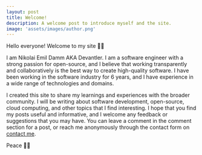 ```yaml
---
layout: post
title: Welcome!
description: A welcome post to introduce myself and the site.
image: 'assets/images/author.png'
---
```


Hello everyone! Welcome to my site 👋🏻

I am Nikolai Emil Damm AKA Devantler. I am a software engineer with a strong passion for open-source, and I believe that working transparently and collaboratively is the best way to create high-quality software. I have been working in the software industry for 6 years, and I have experience in a wide range of technologies and domains.

I created this site to share my learnings and experiences with the broader community. I will be writing about software development, open-source, cloud computing, and other topics that I find interesting. I hope that you find my posts useful and informative, and I welcome any feedback or suggestions that you may have. You can leave a comment in the comment section for a post, or reach me anonymously through the contact form on [contact me](/contact).

Peace ✌🏻
